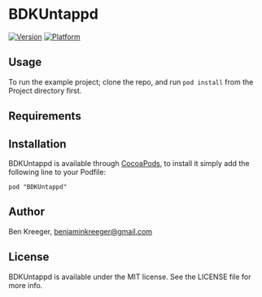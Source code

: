 # BDKUntappd

[![Version](http://cocoapod-badges.herokuapp.com/v/BDKUntappd/badge.png)](http://cocoadocs.org/docsets/BDKUntappd)
[![Platform](http://cocoapod-badges.herokuapp.com/p/BDKUntappd/badge.png)](http://cocoadocs.org/docsets/BDKUntappd)

## Usage

To run the example project; clone the repo, and run `pod install` from the Project directory first.

## Requirements

## Installation

BDKUntappd is available through [CocoaPods](http://cocoapods.org), to install
it simply add the following line to your Podfile:

    pod "BDKUntappd"

## Author

Ben Kreeger, benjaminkreeger@gmail.com

## License

BDKUntappd is available under the MIT license. See the LICENSE file for more info.

